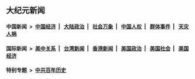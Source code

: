 ## 大纪元新闻

#### 中国新闻 &nbsp;>&nbsp; [中国经济](indexes/ncid283/README.md?08251245) &nbsp;| &nbsp; [大陆政治](indexes/ncid277/README.md?08251245) &nbsp;| &nbsp; [社会万象](indexes/ncid282/README.md?08251245) &nbsp;| &nbsp; [中国人权](indexes/ncid278/README.md?08251245) &nbsp;| &nbsp; [群体事件](indexes/ncid279/README.md?08251245) &nbsp;| &nbsp; [天灾人祸](indexes/ncid280/README.md?08251245)

#### 国际新闻 &nbsp;>&nbsp; [美中关系](indexes/nf1412576/README.md?08251245) &nbsp;| &nbsp; [台湾新闻](indexes/ncid1349361/README.md?08251245) &nbsp;| &nbsp; [香港新闻](indexes/ncid1349362/README.md?08251245) &nbsp;| &nbsp; [美国政治](indexes/ncid1078159/README.md?08251245) &nbsp;| &nbsp; [美国社会](indexes/ncid1078160/README.md?08251245) &nbsp;| &nbsp; [美国经济](indexes/ncid1078158/README.md?08251245)

#### 特别专题 &nbsp;>&nbsp; [中共百年历史](https://github.com/epoch-news/epoch-special/blob/master/README.md?08251245)  
